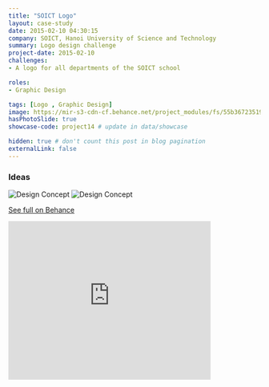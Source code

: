 ```yaml
---
title: "SOICT Logo"
layout: case-study
date: 2015-02-10 04:30:15
company: SOICT, Hanoi University of Science and Technology
summary: Logo design challenge
project-date: 2015-02-10
challenges:
- A logo for all departments of the SOICT school

roles:
- Graphic Design

tags: [Logo , Graphic Design]
image: https://mir-s3-cdn-cf.behance.net/project_modules/fs/55b36723519075.5632459dc07da.jpg
hasPhotoSlide: true
showcase-code: project14 # update in data/showcase

hidden: true # don't count this post in blog pagination
externalLink: false
---
```


### Ideas
![Design Concept](/assets/img/project/soict-logo/soict-logo-design-concept.png)
![Design Concept](/assets/img/project/soict-logo/soict-logo-design-concept2.png)

[See full on Behance](https://www.behance.net/gallery/23519075/SOICT-Logo)
<iframe src="https://www.behance.net/embed/project/23519075?ilo0=1" height="316" width="404" allowfullscreen lazyload frameborder="0" allow="clipboard-write" refererPolicy="strict-origin-when-cross-origin"></iframe>